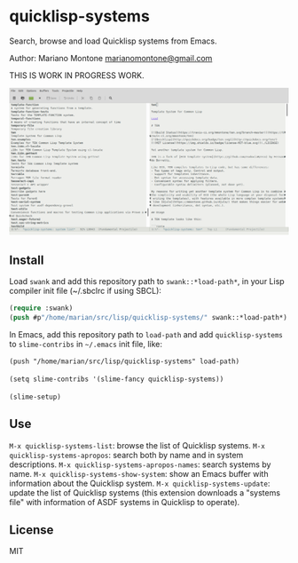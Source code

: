 # quicklisp-systems

Search, browse and load Quicklisp systems from Emacs.

Author: Mariano Montone <marianomontone@gmail.com>

THIS IS WORK IN PROGRESS WORK.

![screenshot](screenshot.png "screenshot")

## Install

Load `swank` and add this repository path to `swank::*load-path*`, in your Lisp compiler init file (~/.sbclrc if using SBCL):

```lisp
(require :swank)
(push #p"/home/marian/src/lisp/quicklisp-systems/" swank::*load-path*)
```

In Emacs, add this repository path to `load-path` and add `quicklisp-systems` to `slime-contribs` in `~/.emacs` init file, like:

```
(push "/home/marian/src/lisp/quicklisp-systems" load-path)

(setq slime-contribs '(slime-fancy quicklisp-systems))

(slime-setup)
```

## Use

`M-x quicklisp-systems-list`: browse the list of Quicklisp systems.
`M-x quicklisp-systems-apropos`: search both by name and in system descriptions.
`M-x quicklisp-systems-apropos-names`: search systems by name.
`M-x quicklisp-systems-show-system`: show an Emacs buffer with information about the Quicklisp system.
`M-x quicklisp-systems-update`: update the list of Quicklisp systems (this extension downloads a "systems file" with information of ASDF systems in Quicklisp to operate).

## License

MIT
